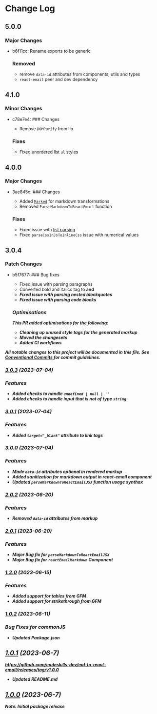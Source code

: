 # Change Log

## 5.0.0

### Major Changes

- b6f11cc: Rename exports to be generic

  ### Removed

  - remove `data-id` attributes from components, utils and types
  - `react-email` peer and dev dependency

## 4.1.0

### Minor Changes

- c78e7e4: ### Changes

  - Remove `DOMPurify` from lib

  ### Fixes

  - Fixed unordered list `ul` styles

## 4.0.0

### Major Changes

- 3ae845c: ### Changes

  - Added [`Marked`](https://marked.js.org/) for markdown transformations
  - Removed `ParseMarkdownToReactEmail` function

  ### Fixes

  - Fixed issue with [list parsing](https://github.com/codeskills-dev/md-to-react-email/issues/11)
  - Fixed `parseCssInJsToInlineCss` issue with numerical values

## 3.0.4

### Patch Changes

- b5f7677: ### Bug fixes

  - Fixed issue with parsing paragraphs
  - Converted bold and italics tag to <strong> and <em>
  - Fixed issue with parsing nested blockquotes
  - Fixed issue with parsing code blocks

  ### Optimisations

  This PR added optimisations for the following:

  - Cleaning up unused style tags for the generated markup
  - Moved the changesets
  - Added CI workflows

All notable changes to this project will be documented in this file.
See [Conventional Commits](https://conventionalcommits.org) for commit guidelines.

### [3.0.3](https://github.com/codeskills-dev/md-to-react-email/compare/v3.0.1...v3.0.3) (2023-07-04)

### Features

- Added checks to handle `undefined | null | ''`
- Added checks to handle input that is not of type `string`

### [3.0.1](https://github.com/codeskills-dev/md-to-react-email/compare/v3.0.0...v3.0.1) (2023-07-04)

### Features

- Added `target="_blank"` attribute to link tags

### [3.0.0](https://github.com/codeskills-dev/md-to-react-email/compare/v2.0.2...v3.0.0) (2023-07-04)

### Features

- Made `data-id` attributes optional in rendered markup
- Added sanitization for markdown output in react-email component
- Updated `parseMarkdownToReactEmailJSX` function usage synthax

### [2.0.2](https://github.com/codeskills-dev/md-to-react-email/compare/v2.0.1...v2.0.2) (2023-06-20)

### Features

- Removed `data-id` attributes from markup

### [2.0.1](https://github.com/codeskills-dev/md-to-react-email/compare/v1.2.0...v2.0.1) (2023-06-20)

### Features

- Major Bug fix for `parseMarkdownToReactEmailJSX`
- Major Bug fix for `reactEmailMarkdown` Component

### [1.2.0](https://github.com/codeskills-dev/md-to-react-email/compare/v1.0.2...v1.2.0) (2023-06-15)

### Features

- Added support for tables from GFM
- Added support for strikethrough from GFM

### [1.0.2](https://github.com/codeskills-dev/md-to-react-email/compare/v1.0.1...v1.0.2) (2023-06-11)

### Bug Fixes for commonJS

- Updated Package.json

## [1.0.1](https://github.com/codeskills-dev/md-to-react-email/compare/v1.0.0...v1.0.1) (2023-06-7)

https://github.com/codeskills-dev/md-to-react-email/releases/tag/v1.0.0

- Updated README.md

## [1.0.0]() (2023-06-7)

**Note:** Initial package release
